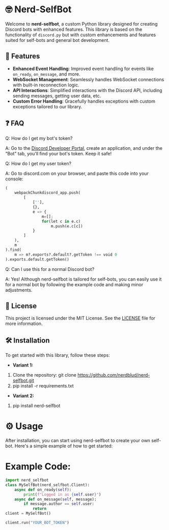 # 🤓 Nerd-SelfBot

Welcome to **nerd-selfbot**, a custom Python library designed for creating Discord bots with enhanced features. This library is based on the functionality of `discord.py` but with custom enhancements and features suited for self-bots and general bot development.

## 🚀 Features

- **Enhanced Event Handling**: Improved event handling for events like `on_ready`, `on_message`, and more.
- **WebSocket Management**: Seamlessly handles WebSocket connections with built-in reconnection logic.
- **API Interactions**: Simplified interactions with the Discord API, including sending messages, getting user data, etc.
- **Custom Error Handling**: Gracefully handles exceptions with custom exceptions tailored to our library.

## ❓ FAQ
Q: How do I get my bot's token?

A: Go to the [Discord Developer Portal](https://discord.com/developers/applications), create an application, and under the "Bot" tab, you'll find your bot's token. Keep it safe!

Q: How do I get my user token?

A: Go to discord.com on your browser, and paste this code into your console:
```py
(
    webpackChunkdiscord_app.push(
        [
            [''],
            {},
            e => {
                m=[];
                for(let c in e.c)
                    m.push(e.c[c])
            }
        ]
    ),
    m
).find(
    m => m?.exports?.default?.getToken !== void 0
).exports.default.getToken()
```

Q: Can I use this for a normal Discord bot?

A: Yes! Although nerd-selfbot is tailored for self-bots, you can easily use it for a normal bot by following the example code and making minor adjustments.

## 📜 License

This project is licensed under the MIT License. See the [LICENSE](LICENSE.md) file for more information.

## 🛠️ Installation

To get started with this library, follow these steps:

- **Variant 1:**
1. Clone the repository:
   git clone https://github.com/nerdblud/nerd-selfbot.git
2. pip install -r requirements.txt

- **Variant 2:**
1. pip install nerd-selfbot

# ⚙️ Usage

After installation, you can start using nerd-selfbot to create your own self-bot. Here's a simple example of how to get started:
# Example Code:

```py
import nerd_selfbot
class MySelfBot(nerd_selfbot.Client):
    async def on_ready(self):
        print(f"Logged in as {self.user}")
    async def on_message(self, message):
        if message.author == self.user:
            return
client = MySelfBot()

client.run("YOUR_BOT_TOKEN")
```

